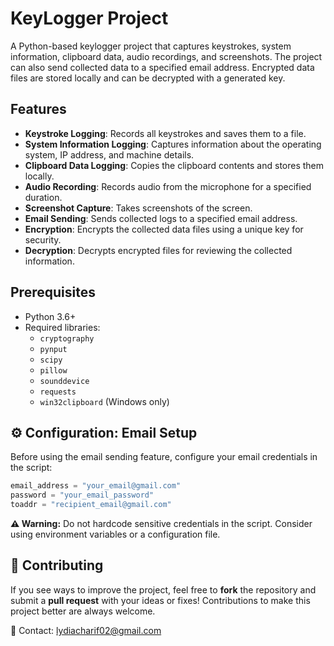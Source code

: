 # KeyLogger Project

A Python-based keylogger project that captures keystrokes, system information, clipboard data, audio recordings, and screenshots. The project can also send collected data to a specified email address. Encrypted data files are stored locally and can be decrypted with a generated key.

##  Features

- **Keystroke Logging**: Records all keystrokes and saves them to a file.
- **System Information Logging**: Captures information about the operating system, IP address, and machine details.
- **Clipboard Data Logging**: Copies the clipboard contents and stores them locally.
- **Audio Recording**: Records audio from the microphone for a specified duration.
- **Screenshot Capture**: Takes screenshots of the screen.
- **Email Sending**: Sends collected logs to a specified email address.
- **Encryption**: Encrypts the collected data files using a unique key for security.
- **Decryption**: Decrypts encrypted files for reviewing the collected information.

##  Prerequisites

- Python 3.6+
- Required libraries:
  - `cryptography`
  - `pynput`
  - `scipy`
  - `pillow`
  - `sounddevice`
  - `requests`
  - `win32clipboard` (Windows only)

## ⚙️ Configuration: Email Setup

Before using the email sending feature, configure your email credentials in the script:

```python
email_address = "your_email@gmail.com"
password = "your_email_password"
toaddr = "recipient_email@gmail.com"
```

**⚠️ Warning:** Do not hardcode sensitive credentials in the script. Consider using environment variables or a configuration file.

## 🤝 Contributing

If you see ways to improve the project, feel free to **fork** the repository and submit a **pull request** with your ideas or fixes! Contributions to make this project better are always welcome.

📩 Contact: lydiacharif02@gmail.com

